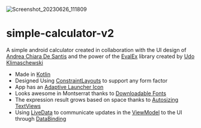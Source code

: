 
![Screenshot_20230626_111809](https://github.com/zurche/simple-calculator-v2/assets/15671525/16639495-2a27-4cd4-a61b-dd05820abcda)

# simple-calculator-v2
A simple android calculator created in collaboration with the UI design of [Andrea Chiara De Santis](https://www.behance.net/andydesa) and the power of the [EvalEx](https://github.com/uklimaschewski/EvalEx) library created by [Udo Klimaschewski](https://github.com/uklimaschewski)

* Made in [Kotlin](https://kotlinlang.org/)
* Designed Using [ConstraintLayouts](https://developer.android.com/training/constraint-layout/) to support any form factor
* App has an [Adaptive Launcher Icon](https://developer.android.com/guide/practices/ui_guidelines/icon_design_adaptive)
* Looks awesome in Montserrat thanks to [Downloadable Fonts](https://developer.android.com/guide/topics/ui/look-and-feel/downloadable-fonts)
* The expression result grows based on space thanks to [Autosizing TextViews](https://developer.android.com/guide/topics/ui/look-and-feel/autosizing-textview)
* Using [LiveData](https://developer.android.com/topic/libraries/architecture/livedata) to communicate updates in the [ViewModel](https://developer.android.com/topic/libraries/architecture/viewmodel) to the UI through [DataBinding](https://developer.android.com/topic/libraries/data-binding/)
